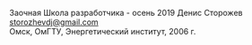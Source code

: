 Заочная Школа разработчика  - осень 2019
Денис Сторожев  
storozhevdj@gmail.com  
Омск, ОмГТУ, Энергетический институт, 2006 г.
